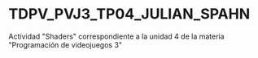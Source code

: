 # TDPV_PVJ3_TP04_JULIAN_SPAHN
Actividad "Shaders" correspondiente a la unidad 4 de la materia "Programación de videojuegos 3"
